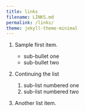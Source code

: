 ```yaml
---
title: links
filename: LINKS.md
permalink: /links/
theme: jekyll-theme-minimal
--- 
```

1.  Sample first item.

    * sub-bullet one
    * sub-bullet two

2.  Continuing the list

    1. sub-list numbered one
    2. sub-list numbered two

3.  Another list item.

